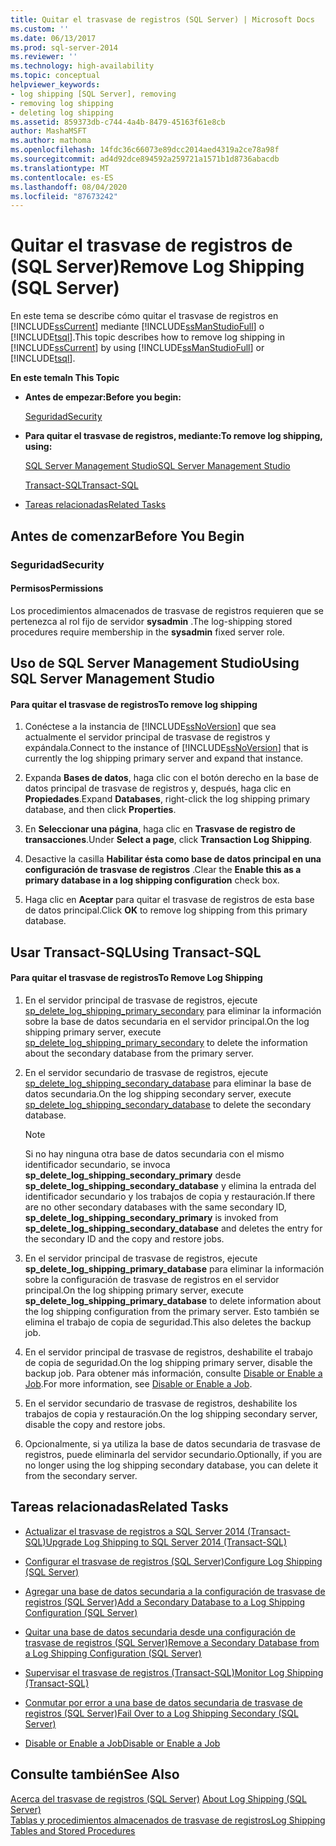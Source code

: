 ```yaml
---
title: Quitar el trasvase de registros (SQL Server) | Microsoft Docs
ms.custom: ''
ms.date: 06/13/2017
ms.prod: sql-server-2014
ms.reviewer: ''
ms.technology: high-availability
ms.topic: conceptual
helpviewer_keywords:
- log shipping [SQL Server], removing
- removing log shipping
- deleting log shipping
ms.assetid: 859373db-c744-4a4b-8479-45163f61e8cb
author: MashaMSFT
ms.author: mathoma
ms.openlocfilehash: 14fdc36c66073e89dcc2014aed4319a2ce78a98f
ms.sourcegitcommit: ad4d92dce894592a259721a1571b1d8736abacdb
ms.translationtype: MT
ms.contentlocale: es-ES
ms.lasthandoff: 08/04/2020
ms.locfileid: "87673242"
---
```

# <a name="remove-log-shipping-sql-server"></a><span data-ttu-id="4420a-102">Quitar el trasvase de registros de (SQL Server)</span><span class="sxs-lookup"><span data-stu-id="4420a-102">Remove Log Shipping (SQL Server)</span></span>
  <span data-ttu-id="4420a-103">En este tema se describe cómo quitar el trasvase de registros en [!INCLUDE[ssCurrent](../../includes/sscurrent-md.md)] mediante [!INCLUDE[ssManStudioFull](../../includes/ssmanstudiofull-md.md)] o [!INCLUDE[tsql](../../includes/tsql-md.md)].</span><span class="sxs-lookup"><span data-stu-id="4420a-103">This topic describes how to remove log shipping in [!INCLUDE[ssCurrent](../../includes/sscurrent-md.md)] by using [!INCLUDE[ssManStudioFull](../../includes/ssmanstudiofull-md.md)] or [!INCLUDE[tsql](../../includes/tsql-md.md)].</span></span>  
  
 <span data-ttu-id="4420a-104">**En este tema**</span><span class="sxs-lookup"><span data-stu-id="4420a-104">**In This Topic**</span></span>  
  
-   <span data-ttu-id="4420a-105">**Antes de empezar:**</span><span class="sxs-lookup"><span data-stu-id="4420a-105">**Before you begin:**</span></span>  
  
     [<span data-ttu-id="4420a-106">Seguridad</span><span class="sxs-lookup"><span data-stu-id="4420a-106">Security</span></span>](#Security)  
  
-   <span data-ttu-id="4420a-107">**Para quitar el trasvase de registros, mediante:**</span><span class="sxs-lookup"><span data-stu-id="4420a-107">**To remove log shipping, using:**</span></span>  
  
     [<span data-ttu-id="4420a-108">SQL Server Management Studio</span><span class="sxs-lookup"><span data-stu-id="4420a-108">SQL Server Management Studio</span></span>](#SSMSProcedure)  
  
     [<span data-ttu-id="4420a-109">Transact-SQL</span><span class="sxs-lookup"><span data-stu-id="4420a-109">Transact-SQL</span></span>](#TsqlProcedure)  
  
-   [<span data-ttu-id="4420a-110">Tareas relacionadas</span><span class="sxs-lookup"><span data-stu-id="4420a-110">Related Tasks</span></span>](#RelatedTasks)  
  
##  <a name="before-you-begin"></a><a name="BeforeYouBegin"></a> <span data-ttu-id="4420a-111">Antes de comenzar</span><span class="sxs-lookup"><span data-stu-id="4420a-111">Before You Begin</span></span>  
  
###  <a name="security"></a><a name="Security"></a> <span data-ttu-id="4420a-112">Seguridad</span><span class="sxs-lookup"><span data-stu-id="4420a-112">Security</span></span>  
  
####  <a name="permissions"></a><a name="Permissions"></a> <span data-ttu-id="4420a-113">Permisos</span><span class="sxs-lookup"><span data-stu-id="4420a-113">Permissions</span></span>  
 <span data-ttu-id="4420a-114">Los procedimientos almacenados de trasvase de registros requieren que se pertenezca al rol fijo de servidor **sysadmin** .</span><span class="sxs-lookup"><span data-stu-id="4420a-114">The log-shipping stored procedures require membership in the **sysadmin** fixed server role.</span></span>  
  
##  <a name="using-sql-server-management-studio"></a><a name="SSMSProcedure"></a> <span data-ttu-id="4420a-115">Uso de SQL Server Management Studio</span><span class="sxs-lookup"><span data-stu-id="4420a-115">Using SQL Server Management Studio</span></span>  
  
#### <a name="to-remove-log-shipping"></a><span data-ttu-id="4420a-116">Para quitar el trasvase de registros</span><span class="sxs-lookup"><span data-stu-id="4420a-116">To remove log shipping</span></span>  
  
1.  <span data-ttu-id="4420a-117">Conéctese a la instancia de [!INCLUDE[ssNoVersion](../../includes/ssnoversion-md.md)] que sea actualmente el servidor principal de trasvase de registros y expándala.</span><span class="sxs-lookup"><span data-stu-id="4420a-117">Connect to the instance of [!INCLUDE[ssNoVersion](../../includes/ssnoversion-md.md)] that is currently the log shipping primary server and expand that instance.</span></span>  
  
2.  <span data-ttu-id="4420a-118">Expanda **Bases de datos**, haga clic con el botón derecho en la base de datos principal de trasvase de registros y, después, haga clic en **Propiedades**.</span><span class="sxs-lookup"><span data-stu-id="4420a-118">Expand **Databases**, right-click the log shipping primary database, and then click **Properties**.</span></span>  
  
3.  <span data-ttu-id="4420a-119">En **Seleccionar una página**, haga clic en **Trasvase de registro de transacciones**.</span><span class="sxs-lookup"><span data-stu-id="4420a-119">Under **Select a page**, click **Transaction Log Shipping**.</span></span>  
  
4.  <span data-ttu-id="4420a-120">Desactive la casilla **Habilitar ésta como base de datos principal en una configuración de trasvase de registros** .</span><span class="sxs-lookup"><span data-stu-id="4420a-120">Clear the **Enable this as a primary database in a log shipping configuration** check box.</span></span>  
  
5.  <span data-ttu-id="4420a-121">Haga clic en **Aceptar** para quitar el trasvase de registros de esta base de datos principal.</span><span class="sxs-lookup"><span data-stu-id="4420a-121">Click **OK** to remove log shipping from this primary database.</span></span>  
  
##  <a name="using-transact-sql"></a><a name="TsqlProcedure"></a> <span data-ttu-id="4420a-122">Usar Transact-SQL</span><span class="sxs-lookup"><span data-stu-id="4420a-122">Using Transact-SQL</span></span>  
  
#### <a name="to-remove-log-shipping"></a><span data-ttu-id="4420a-123">Para quitar el trasvase de registros</span><span class="sxs-lookup"><span data-stu-id="4420a-123">To Remove Log Shipping</span></span>  
  
1.  <span data-ttu-id="4420a-124">En el servidor principal de trasvase de registros, ejecute [sp_delete_log_shipping_primary_secondary](/sql/relational-databases/system-stored-procedures/sp-delete-log-shipping-primary-secondary-transact-sql) para eliminar la información sobre la base de datos secundaria en el servidor principal.</span><span class="sxs-lookup"><span data-stu-id="4420a-124">On the log shipping primary server, execute [sp_delete_log_shipping_primary_secondary](/sql/relational-databases/system-stored-procedures/sp-delete-log-shipping-primary-secondary-transact-sql) to delete the information about the secondary database from the primary server.</span></span>  
  
2.  <span data-ttu-id="4420a-125">En el servidor secundario de trasvase de registros, ejecute [sp_delete_log_shipping_secondary_database](/sql/relational-databases/system-stored-procedures/sp-delete-log-shipping-secondary-database-transact-sql) para eliminar la base de datos secundaria.</span><span class="sxs-lookup"><span data-stu-id="4420a-125">On the log shipping secondary server, execute [sp_delete_log_shipping_secondary_database](/sql/relational-databases/system-stored-procedures/sp-delete-log-shipping-secondary-database-transact-sql) to delete the secondary database.</span></span>  
  
    > [!NOTE]  
    >  <span data-ttu-id="4420a-126">Si no hay ninguna otra base de datos secundaria con el mismo identificador secundario, se invoca **sp_delete_log_shipping_secondary_primary** desde **sp_delete_log_shipping_secondary_database** y elimina la entrada del identificador secundario y los trabajos de copia y restauración.</span><span class="sxs-lookup"><span data-stu-id="4420a-126">If there are no other secondary databases with the same secondary ID, **sp_delete_log_shipping_secondary_primary** is invoked from **sp_delete_log_shipping_secondary_database** and deletes the entry for the secondary ID and the copy and restore jobs.</span></span>  
  
3.  <span data-ttu-id="4420a-127">En el servidor principal de trasvase de registros, ejecute **sp_delete_log_shipping_primary_database** para eliminar la información sobre la configuración de trasvase de registros en el servidor principal.</span><span class="sxs-lookup"><span data-stu-id="4420a-127">On the log shipping primary server, execute **sp_delete_log_shipping_primary_database** to delete information about the log shipping configuration from the primary server.</span></span> <span data-ttu-id="4420a-128">Esto también se elimina el trabajo de copia de seguridad.</span><span class="sxs-lookup"><span data-stu-id="4420a-128">This also deletes the backup job.</span></span>  
  
4.  <span data-ttu-id="4420a-129">En el servidor principal de trasvase de registros, deshabilite el trabajo de copia de seguridad.</span><span class="sxs-lookup"><span data-stu-id="4420a-129">On the log shipping primary server, disable the backup job.</span></span> <span data-ttu-id="4420a-130">Para obtener más información, consulte [Disable or Enable a Job](../../ssms/agent/disable-or-enable-a-job.md).</span><span class="sxs-lookup"><span data-stu-id="4420a-130">For more information, see [Disable or Enable a Job](../../ssms/agent/disable-or-enable-a-job.md).</span></span>  
  
5.  <span data-ttu-id="4420a-131">En el servidor secundario de trasvase de registros, deshabilite los trabajos de copia y restauración.</span><span class="sxs-lookup"><span data-stu-id="4420a-131">On the log shipping secondary server, disable the copy and restore jobs.</span></span>  
  
6.  <span data-ttu-id="4420a-132">Opcionalmente, si ya utiliza la base de datos secundaria de trasvase de registros, puede eliminarla del servidor secundario.</span><span class="sxs-lookup"><span data-stu-id="4420a-132">Optionally, if you are no longer using the log shipping secondary database, you can delete it from the secondary server.</span></span>  
  
##  <a name="related-tasks"></a><a name="RelatedTasks"></a> <span data-ttu-id="4420a-133">Tareas relacionadas</span><span class="sxs-lookup"><span data-stu-id="4420a-133">Related Tasks</span></span>  
  
-   [<span data-ttu-id="4420a-134">Actualizar el trasvase de registros a SQL Server 2014 &#40;Transact-SQL&#41;</span><span class="sxs-lookup"><span data-stu-id="4420a-134">Upgrade Log Shipping to SQL Server 2014 &#40;Transact-SQL&#41;</span></span>](upgrading-log-shipping-to-sql-server-2016-transact-sql.md)  
  
-   [<span data-ttu-id="4420a-135">Configurar el trasvase de registros &#40;SQL Server&#41;</span><span class="sxs-lookup"><span data-stu-id="4420a-135">Configure Log Shipping &#40;SQL Server&#41;</span></span>](configure-log-shipping-sql-server.md)  
  
-   [<span data-ttu-id="4420a-136">Agregar una base de datos secundaria a la configuración de trasvase de registros &#40;SQL Server&#41;</span><span class="sxs-lookup"><span data-stu-id="4420a-136">Add a Secondary Database to a Log Shipping Configuration &#40;SQL Server&#41;</span></span>](add-a-secondary-database-to-a-log-shipping-configuration-sql-server.md)  
  
-   [<span data-ttu-id="4420a-137">Quitar una base de datos secundaria desde una configuración de trasvase de registros &#40;SQL Server&#41;</span><span class="sxs-lookup"><span data-stu-id="4420a-137">Remove a Secondary Database from a Log Shipping Configuration &#40;SQL Server&#41;</span></span>](remove-a-secondary-database-from-a-log-shipping-configuration-sql-server.md)  
  
-   [<span data-ttu-id="4420a-138">Supervisar el trasvase de registros &#40;Transact-SQL&#41;</span><span class="sxs-lookup"><span data-stu-id="4420a-138">Monitor Log Shipping &#40;Transact-SQL&#41;</span></span>](monitor-log-shipping-transact-sql.md)  
  
-   [<span data-ttu-id="4420a-139">Conmutar por error a una base de datos secundaria de trasvase de registros &#40;SQL Server&#41;</span><span class="sxs-lookup"><span data-stu-id="4420a-139">Fail Over to a Log Shipping Secondary &#40;SQL Server&#41;</span></span>](fail-over-to-a-log-shipping-secondary-sql-server.md)  
  
-   [<span data-ttu-id="4420a-140">Disable or Enable a Job</span><span class="sxs-lookup"><span data-stu-id="4420a-140">Disable or Enable a Job</span></span>](../../ssms/agent/disable-or-enable-a-job.md)  
  
## <a name="see-also"></a><span data-ttu-id="4420a-141">Consulte también</span><span class="sxs-lookup"><span data-stu-id="4420a-141">See Also</span></span>  
 <span data-ttu-id="4420a-142">[Acerca del trasvase de registros &#40;SQL Server&#41;](about-log-shipping-sql-server.md) </span><span class="sxs-lookup"><span data-stu-id="4420a-142">[About Log Shipping &#40;SQL Server&#41;](about-log-shipping-sql-server.md) </span></span>  
 [<span data-ttu-id="4420a-143">Tablas y procedimientos almacenados de trasvase de registros</span><span class="sxs-lookup"><span data-stu-id="4420a-143">Log Shipping Tables and Stored Procedures</span></span>](log-shipping-tables-and-stored-procedures.md)  
  
  
